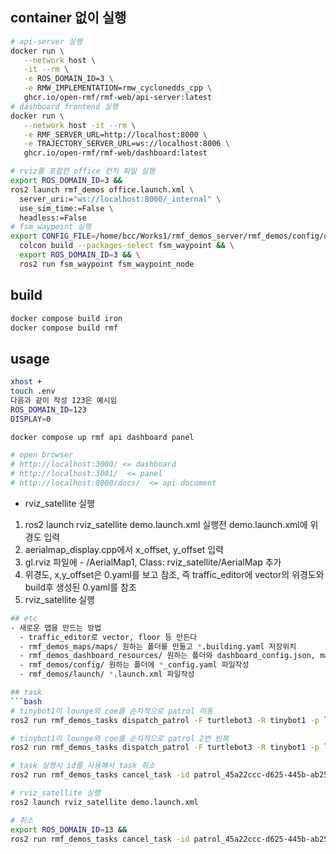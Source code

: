 ## container 없이 실행
```bash
# api-server 실행
docker run \
   --network host \
   -it --rm \
   -e ROS_DOMAIN_ID=3 \
   -e RMW_IMPLEMENTATION=rmw_cyclonedds_cpp \
   ghcr.io/open-rmf/rmf-web/api-server:latest
# dashboard frontend 실행
docker run \
   --network host -it --rm \
   -e RMF_SERVER_URL=http://localhost:8000 \
   -e TRAJECTORY_SERVER_URL=ws://localhost:8006 \
   ghcr.io/open-rmf/rmf-web/dashboard:latest

# rviz를 포함한 office 런치 파일 실행
export ROS_DOMAIN_ID=3 &&
ros2 launch rmf_demos office.launch.xml \
  server_uri:="ws://localhost:8000/_internal" \
  use_sim_time:=False \
  headless:=False
# fsm_waypoint 실행
export CONFIG_FILE=/home/bcc/Works1/rmf_demos_server/rmf_demos/config/office/tinyRobot_with_nav2_config.yaml && \
  colcon build --packages-select fsm_waypoint && \
  export ROS_DOMAIN_ID=3 && \
  ros2 run fsm_waypoint fsm_waypoint_node
```
## build
```bash
docker compose build iron
docker compose build rmf
```
## usage
```bash
xhost +
touch .env
다음과 같이 작성 123은 예시임
ROS_DOMAIN_ID=123
DISPLAY=0

docker compose up rmf api dashboard panel

# open browser
# http://localhost:3000/ <= dashboard
# http://localhost:3001/  <= panel
# http://localhost:8000/docs/  <= api document
```
- rviz_satellite 실행
1. ros2 launch rviz_satellite demo.launch.xml 실행전 demo.launch.xml에 위경도 입력
2. aerialmap_display.cpp에서 x_offset, y_offset 입력
3. gl.rviz 파일에 - /AerialMap1, Class: rviz_satellite/AerialMap 추가
4. 위경도, x,y_offset은 0.yaml를 보고 참조, 즉 traffic_editor에 vector의 위경도와 build후 생성된 0.yaml를 참조
5. rviz_satellite 실행

```bash
## etc
- 새로운 맵을 만드는 방법
  - traffic_editor로 vector, floor 등 만든다
  - rmf_demos_maps/maps/ 원하는 폴더를 만들고 *.building.yaml 저장위치
  - rmf_demos_dashboard_resources/ 원하는 폴더와 dashboard_config.json, main.json을 타 폴더내용 참고해서 작성할것 후에 rmf-panel-js에서 사용함
  - rmf_demos/config/ 원하는 폴더에 *_config.yaml 파일작성
  - rmf_demos/launch/ *.launch.xml 파일작성

## task
```bash
# tinybot1이 lounge와 coe를 순차적으로 patrol 이동
ros2 run rmf_demos_tasks dispatch_patrol -F turtlebot3 -R tinybot1 -p lounge coe

# tinybot1이 lounge와 coe를 순차적으로 patrol 2번 반복
ros2 run rmf_demos_tasks dispatch_patrol -F turtlebot3 -R tinybot1 -p lounge coe -n 2

# task 실행시 id를 사용해서 task 취소
ros2 run rmf_demos_tasks cancel_task -id patrol_45a22ccc-d625-445b-ab25-7c655aca5e02

# rviz_satellite 실행
ros2 launch rviz_satellite demo.launch.xml

# 취소
export ROS_DOMAIN_ID=13 &&
ros2 run rmf_demos_tasks cancel_task -id patrol_45a22ccc-d625-445b-ab25-7c655aca5e02

```
